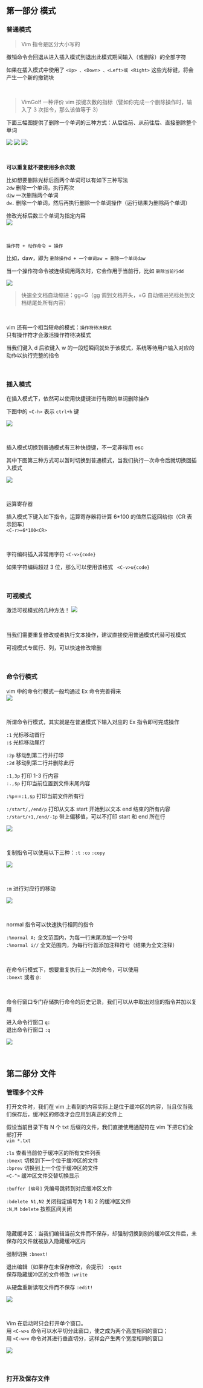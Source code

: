 ## 第一部分 模式

### 普通模式

> Vim 指令是区分大小写的

撤销命令会回退从进入插入模式到退出此模式期间输入（或删除）的全部字符

如果在插入模式中使用了 `<Up> 、<Down> 、<Left>或 <Right>` 这些光标键，将会产生一个新的撤销块

<br>

> VimGolf 一种评价 vim 按键次数的指标（譬如你完成一个删除操作时，输入了 3 次指令，那么该值等于 3）

下面三幅图提供了删除一个单词的三种方式：从后往前、从前往后、直接删除整个单词

![](./img/vimf/vf1.png)
![](./img/vimf/vf2.png)
![](./img/vimf/vf3.png)

<br>

**可以重复就不要使用多余次数**

比如想要删除光标后面两个单词可以有如下三种写法  
`2dw` 删除一个单词，执行两次  
`d2w` 一次删除两个单词  
`dw.` 删除一个单词，然后再执行删除一个单词操作（运行结果为删除两个单词）

修改光标后数三个单词为指定内容  
![](./img/vimf/vf4.png)

<br>

`操作符 + 动作命令 = 操作`

比如，daw，即为 `删除操作d + 一个单词aw = 删除一个单词daw`

当一个操作符命令被连续调用两次时，它会作用于当前行，比如 `删除当前行dd`

![](./img/vimf/vf5.png)

> 快速全文档自动缩进：gg=G（gg 调到文档开头，=G 自动缩进光标处到文档结尾处所有内容）

<br>

vim 还有一个相当短命的模式：`操作符待决模式`  
只有操作符才会激活操作符待决模式

当我们键入 d 后欲键入 w 的一段短瞬间就处于该模式，系统等待用户输入对应的动作以执行完整的指令

<br>

### 插入模式

在插入模式下，依然可以使用快捷键进行有限的单词删除操作

下图中的 `<C-h>` 表示 `ctrl+h` 键

![](./img/vimf/vf6.png)

<br>

插入模式切换到普通模式有三种快捷键，不一定非得用 esc

其中下图第三种方式可以暂时切换到普通模式，当我们执行一次命令后就切换回插入模式

![](./img/vimf/vf7.png)

<br>

运算寄存器

插入模式下键入如下指令，运算寄存器将计算 6*100 的值然后返回给你（CR 表示回车）  
`<C-r>=6*100<CR>`

<br>

字符编码插入非常用字符 `<C-v>{code}`

如果字符编码超过 3 位，那么可以使用该格式 ` <C-v>u{code}`

<br>

### 可视模式

激活可视模式的几种方法！
![](./img/vimf/vf8.png)

<br>

当我们需要重复修改或者执行文本操作，建议直接使用普通模式代替可视模式

可视模式专属行、列，可以快速修改增删

<br>

### 命令行模式

vim 中的命令行模式一般均通过 Ex 命令完善得来  
![](./img/vimf/vf9.png)

<br>

所谓命令行模式，其实就是在普通模式下输入对应的 Ex 指令即可完成操作

`:1` 光标移动首行  
`:$` 光标移动尾行

`:2p` 移动到第二行并打印  
`:2d` 移动到第二行并删除此行

`:1,3p` 打印 1-3 行内容  
`:.,$p` 打印当前位置到文件末尾内容

`:%p`==`:1,$p` 打印当前文件所有行

`:/start/,/end/p` 打印从文本 start 开始到以文本 end 结束的所有内容  
`:/start/+1,/end/-1p` 带上偏移值，可以不打印 start 和 end 所在行

![](./img/vimf/vf10.png)

<br>

复制指令可以使用以下三种：`:t` `:co` `:copy`

![](./img/vimf/vf11.png)

<br>

`:m` 进行对应行的移动

![](./img/vimf/vf12.png)

<br>

normal 指令可以快速执行相同的指令

`:%normal A;` 全文范围内，为每一行末尾添加一个分号  
`:%normal i//` 全文范围内，为每行行首添加注释符号（结果为全文注释）

<br>

在命令行模式下，想要重复执行上一次的命令，可以使用  
`:bnext` 或者 `@:`

<br>

命令行窗口专门存储执行命令的历史记录，我们可以从中取出对应的指令并加以复用

进入命令行窗口 `q:`  
退出命令行窗口 `:q`

![](./img/vimf/vf13.png)

<br>

## 第二部分 文件

### 管理多个文件

打开文件时，我们在 vim 上看到的内容实际上是位于缓冲区的内容，当且仅当我们保存后，缓冲区的修改才会应用到真正的文件上

假设当前目录下有 N 个 txt 后缀的文件，我们直接使用通配符在 vim 下把它们全部打开  
`vim *.txt`

`:ls` 查看当前位于缓冲区的所有文件列表  
`:bnext` 切换到下一个位于缓冲区的文件  
`:bprev` 切换到上一个位于缓冲区的文件  
`<C-^>` 缓冲区文件交替切换显示

`:buffer [编号]` 凭编号跳转到对应缓冲区文件

`:bdelete N1,N2` 关闭指定编号为 1 和 2 的缓冲区文件  
`:N,M bdelete` 按照区间关闭

<br>

隐藏缓冲区：当我们编辑当前文件而不保存，却强制切换到别的缓冲区文件后，未保存的文件就被放入隐藏缓冲区内

强制切换 `:bnext!`

退出编辑（如果存在未保存修改，会提示） `:quit`  
保存隐藏缓冲区的文件修改 `:write`

从硬盘重新读取文件而不保存 `:edit!`

![](./img/vimf/vf14.png)

<br>

Vim 在启动时只会打开单个窗口。  
用 `<C-w>s` 命令可以水平切分此窗口，使之成为两个高度相同的窗口；  
用 `<C-w>v` 命令对其进行垂直切分，这样会产生两个宽度相同的窗口

![](./img/vimf/vf15.png)

<br>

### 打开及保存文件
